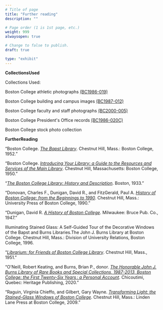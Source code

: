 ```yaml
---
# Title of page
title: "Further reading"
description: ""

# Page order (1 is 1st page, etc.)
weight: 999
alwaysopen: true

# Change to false to publish.
draft: true

type: "exhibit"
---
```


__CollectionsUsed__

Collections Used:

Boston College athletic photographs [(BC1986-019)](https://bc-primo.hosted.exlibrisgroup.com/permalink/f/l6ucgu/ALMA-BC21424921630001021)

Boston College building and campus images [(BC1987-012)](https://bc-primo.hosted.exlibrisgroup.com/permalink/f/l6ucgu/ALMA-BC21428864290001021)

Boston College faculty and staff photographs [(BC2000-005)](https://bc-primo.hosted.exlibrisgroup.com/permalink/f/l6ucgu/ALMA-BC21427406550001021)

Boston College President's Office records [(BC1986-020C)](https://bc-primo.hosted.exlibrisgroup.com/permalink/f/l6ucgu/ALMA-BC21331160510001021)

Boston College stock photo collection

__FurtherReading__

“Boston College. *[The Bapst Library](https://bc-primo.hosted.exlibrisgroup.com/permalink/f/l6ucgu/ALMA-BC21360708570001021)*. Chestnut Hill, Mass.: Boston College, 1952.” 

“Boston College. *[Introducing Your Library: a Guide to the Resources and Services of the Main Library](https://bc-primo.hosted.exlibrisgroup.com/permalink/f/l6ucgu/ALMA-BC21377954910001021)*. Chestnut Hill, Massachusetts: Boston College, 1950.” 

“*[The Boston College Library: History and Description](https://bc-primo.hosted.exlibrisgroup.com/permalink/f/l6ucgu/ALMA-BC21341858200001021)*. Boston, 1933.”

“Donovan, Charles F., Dunigan, David R., and FitzGerald, Paul A. *[History of Boston College: from the Beginnings to 1990](https://bc-primo.hosted.exlibrisgroup.com/permalink/f/l6ucgu/ALMA-BC21377833150001021)*. Chestnut Hill, Mass.: University Press of Boston College, 1990.”

“Dunigan, David R. *[A History of Boston College](https://bc-primo.hosted.exlibrisgroup.com/permalink/f/l6ucgu/ALMA-BC21331562780001021)*. Milwaukee: Bruce Pub. Co., 1947.”


Illuminating Stained Glass: A Self-Guided Tour of the Decorative Windows of the Bapst and Burns Libraries.The John J. Burns Library at Boston College. Chestnut Hill, Mass.: Division of University Relations, Boston College, 1996.

“*[Librarium: for Friends of Boston College Library](https://bc-primo.hosted.exlibrisgroup.com/permalink/f/l6ucgu/ALMA-BC21377954570001021)*. Chestnut Hill, Mass., 1951.”

“O'Neill, Robert Keating, and Burns, Brian P., donor. *[The Honorable John J. Burns Library of Rare Books and Special Collections, 1987-2013, Boston College: the First Twenty-Six Years : a Personal Account](https://bc-primo.hosted.exlibrisgroup.com/permalink/f/1jdnfk3/ALMA-BC21549386820001021)*. Chicoutimi, Quebec: Heritage Publishing, 2020.”

“Raguin, Virginia Chieffo, and Gilbert, Gary Wayne. *[Transforming Light: the Stained-Glass Windows of Boston College](https://bc-primo.hosted.exlibrisgroup.com/permalink/f/l6ucgu/ALMA-BC21327944090001021)*. Chestnut Hill, Mass.: Linden Lane Press at Boston College, 2009.”
